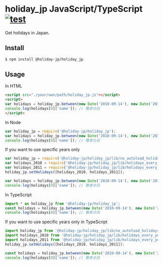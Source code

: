 # holiday_jp JavaScript/TypeScript [![test](https://github.com/holiday-jp/holiday_jp-js/workflows/test/badge.svg)](https://github.com/holiday-jp/holiday_jp-js/actions)

Get holidays in Japan.

## Install

```sh
$ npm install @holiday-jp/holiday_jp
```

## Usage

In HTML

```html
<script src="./your/own/path/holiday_jp.js"></script>
<script>
var holidays = holiday_jp.between(new Date('2010-09-14'), new Date('2010-09-21'));
console.log(holidays[0]['name']); // 敬老の日
</script>
```

In Node

```javascript
var holiday_jp = require('@holiday-jp/holiday_jp');
var holidays = holiday_jp.between(new Date('2010-09-14'), new Date('2010-09-21'));
console.log(holidays[0]['name']); // 敬老の日
```

If you want to use specific years only

```javascript
var holiday_jp = require('@holiday-jp/holiday_jp/lib/no_autoload_holidays');
var holidays_2010 = require('@holiday-jp/holiday_jp/lib/holidays_every_year/2010');
var holidays_2011 = require('@holiday-jp/holiday_jp/lib/holidays_every_year/2011');
holiday_jp.setHolidays([holidays_2010, holidays_2011]);

var holidays = holiday_jp.between(new Date('2010-09-14'), new Date('2010-09-21'));
console.log(holidays[0]['name']); // 敬老の日
```

In TypeScript

```typescript
import * as holiday_jp from '@holiday-jp/holiday_jp';
const holidays = holiday_jp.between(new Date('2010-09-14'), new Date('2010-09-21'));
console.log(holidays[0]['name']); // 敬老の日
```

If you want to use specific years only in TypeScript

```typescript
import holiday_jp from '@holiday-jp/holiday_jp/lib/no_autoload_holidays';
import holidays_2010 from '@holiday-jp/holiday_jp/lib/holidays_every_year/2010';
import holidays_2011 from '@holiday-jp/holiday_jp/lib/holidays_every_year/2011';
holiday_jp.setHolidays([holidays_2010, holidays_2011]);

const holidays = holiday_jp.between(new Date('2010-09-14'), new Date('2010-09-21'));
console.log(holidays[0]['name']); // 敬老の日
```
